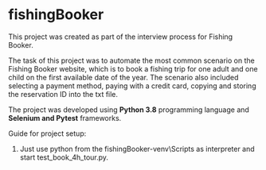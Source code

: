 # fishingBooker
This project was created as part of the interview process for Fishing Booker.

The task of this project was to automate the most common scenario on the Fishing Booker website, which is to book a fishing trip for one adult and one child on the first available date of the year. 
The scenario also included selecting a payment method, paying with a credit card, copying and storing the reservation ID into the txt file.

The project was developed using **Python 3.8** programming language and **Selenium and Pytest** frameworks.

Guide for project setup:
1. Just use python from the fishingBooker-venv\Scripts as interpreter and start test_book_4h_tour.py.
